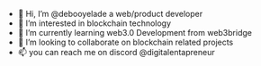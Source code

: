 - 👋 Hi, I’m @debooyelade a web/product developer
- 👀 I’m interested in blockchain technology
- 🌱 I’m currently learning web3.0 Development from web3bridge
- 💞️ I’m looking to collaborate on blockchain related projects
- 📫 you can reach me on discord @digitalentapreneur

<!---
debooyelade/debooyelade is a ✨ special ✨ repository because its `README.md` (this file) appears on your GitHub profile.
You can click the Preview link to take a look at your changes.
--->
